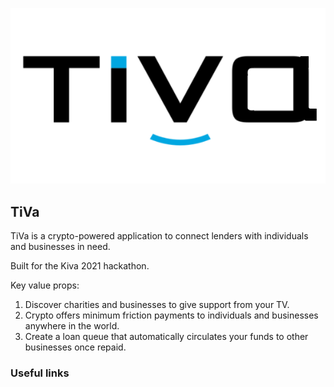 <p align='center'>
<img src="./img/tiva.png"/>
</p>

TiVa
---

TiVa is a crypto-powered application to connect lenders with individuals and businesses in need.

Built for the Kiva 2021 hackathon.

Key value props:
1. Discover charities and businesses to give support from your TV.
2. Crypto offers minimum friction payments to individuals and businesses anywhere in the world.
3. Create a loan queue that automatically circulates your funds to other businesses once repaid.

<!-- 
## Inspiration

## What it does

## How we built it

## Challenges we ran into

## Accomplishments that we're proud of

## What we learned

## What's next for TiVa

### Screenshots
<h3>Netflix style app for discovering emerging charitable causes and businesses from your TV</h3>
<img src='./img/search.png' width=800/>

-->
### Useful links


